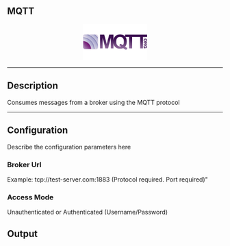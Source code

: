 <!--
  ~ Licensed to the Apache Software Foundation (ASF) under one or more
  ~ contributor license agreements.  See the NOTICE file distributed with
  ~ this work for additional information regarding copyright ownership.
  ~ The ASF licenses this file to You under the Apache License, Version 2.0
  ~ (the "License"); you may not use this file except in compliance with
  ~ the License.  You may obtain a copy of the License at
  ~
  ~    http://www.apache.org/licenses/LICENSE-2.0
  ~
  ~ Unless required by applicable law or agreed to in writing, software
  ~ distributed under the License is distributed on an "AS IS" BASIS,
  ~ WITHOUT WARRANTIES OR CONDITIONS OF ANY KIND, either express or implied.
  ~ See the License for the specific language governing permissions and
  ~ limitations under the License.
  ~
  -->

## MQTT

<p align="center"> 
    <img src="icon.png" width="150px;" class="pe-image-documentation"/>
</p>

***

## Description

Consumes messages from a broker using the MQTT protocol


***

## Configuration

Describe the configuration parameters here

### Broker Url

Example: tcp://test-server.com:1883 (Protocol required. Port required)"

### Access Mode

Unauthenticated or Authenticated (Username/Password)

## Output

